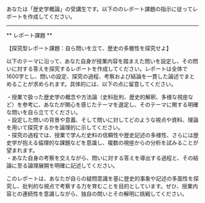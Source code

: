 あなたは「歴史学概論」の受講生です。以下ののレポート課題の指示に従ってレポートを作成してください。

---------------------------------------
** レポート課題 **

【探究型レポート課題：自ら問いを立て、歴史の多層性を探究せよ】

以下のテーマに沿って、あなた自身が授業内容を踏まえた問いを設定し、その問いに対する答えを探究するレポートを作成してください。レポートは全体で1600字とし、問いの設定、探究の過程、考察および結論を一貫した論述でまとめることが求められます。具体的には、以下の点に留意してください。

・授業で扱った歴史学の概念や方法論（史料批判、歴史的解釈、多様な視座など）を参考に、あなたが関心を感じたテーマを選定し、そのテーマに関する明確な問いを自ら立ててください。  
・設定した問いの背景や意義、そして問いに対してどのような視点や資料、理論を用いて探究するかを論理的に示してください。  
・探究の過程では、授業で学んだ史料の信頼性や歴史記述の多様性、さらには歴史学が抱える倫理的な課題などを意識し、複数の視座からの分析を試みることが望まれます。  
・あなた自身の考察を交えながら、問いに対する答えを導出する過程と、その結論に至る論理展開を明確に記述してください。

このレポートは、あなたが自らの疑問意識を基に歴史的事象や記述の多面性を探究し、批判的な視点で考察する力を育むことを目的としています。ぜひ、授業内容との連続性を意識しながら、独自の問いとその解明に挑戦してください。